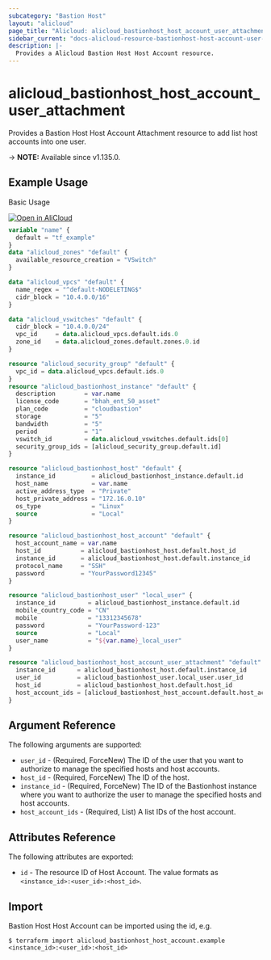 ```yaml
---
subcategory: "Bastion Host"
layout: "alicloud"
page_title: "Alicloud: alicloud_bastionhost_host_account_user_attachment"
sidebar_current: "docs-alicloud-resource-bastionhost-host-account-user-attachment"
description: |-
  Provides a Alicloud Bastion Host Host Account resource.
---
```


# alicloud_bastionhost_host_account_user_attachment

Provides a Bastion Host Host Account Attachment resource to add list host accounts into one user.

-> **NOTE:** Available since v1.135.0.

## Example Usage

Basic Usage

<div style="display: block;margin-bottom: 40px;"><div class="oics-button" style="float: right;position: absolute;margin-bottom: 10px;">
  <a href="https://api.aliyun.com/api-tools/terraform?resource=alicloud_bastionhost_host_account_user_attachment&exampleId=9f1f5bdd-f791-1a5d-4047-3c4323516a98396a0ca0&activeTab=example&spm=docs.r.bastionhost_host_account_user_attachment.0.9f1f5bddf7&intl_lang=EN_US" target="_blank">
    <img alt="Open in AliCloud" src="https://img.alicdn.com/imgextra/i1/O1CN01hjjqXv1uYUlY56FyX_!!6000000006049-55-tps-254-36.svg" style="max-height: 44px; max-width: 100%;">
  </a>
</div></div>

```terraform
variable "name" {
  default = "tf_example"
}
data "alicloud_zones" "default" {
  available_resource_creation = "VSwitch"
}

data "alicloud_vpcs" "default" {
  name_regex = "^default-NODELETING$"
  cidr_block = "10.4.0.0/16"
}

data "alicloud_vswitches" "default" {
  cidr_block = "10.4.0.0/24"
  vpc_id     = data.alicloud_vpcs.default.ids.0
  zone_id    = data.alicloud_zones.default.zones.0.id
}

resource "alicloud_security_group" "default" {
  vpc_id = data.alicloud_vpcs.default.ids.0
}
resource "alicloud_bastionhost_instance" "default" {
  description        = var.name
  license_code       = "bhah_ent_50_asset"
  plan_code          = "cloudbastion"
  storage            = "5"
  bandwidth          = "5"
  period             = "1"
  vswitch_id         = data.alicloud_vswitches.default.ids[0]
  security_group_ids = [alicloud_security_group.default.id]
}

resource "alicloud_bastionhost_host" "default" {
  instance_id          = alicloud_bastionhost_instance.default.id
  host_name            = var.name
  active_address_type  = "Private"
  host_private_address = "172.16.0.10"
  os_type              = "Linux"
  source               = "Local"
}

resource "alicloud_bastionhost_host_account" "default" {
  host_account_name = var.name
  host_id           = alicloud_bastionhost_host.default.host_id
  instance_id       = alicloud_bastionhost_host.default.instance_id
  protocol_name     = "SSH"
  password          = "YourPassword12345"
}

resource "alicloud_bastionhost_user" "local_user" {
  instance_id         = alicloud_bastionhost_instance.default.id
  mobile_country_code = "CN"
  mobile              = "13312345678"
  password            = "YourPassword-123"
  source              = "Local"
  user_name           = "${var.name}_local_user"
}

resource "alicloud_bastionhost_host_account_user_attachment" "default" {
  instance_id      = alicloud_bastionhost_host.default.instance_id
  user_id          = alicloud_bastionhost_user.local_user.user_id
  host_id          = alicloud_bastionhost_host.default.host_id
  host_account_ids = [alicloud_bastionhost_host_account.default.host_account_id]
}
```

## Argument Reference

The following arguments are supported:

* `user_id` - (Required, ForceNew) The ID of the user that you want to authorize to manage the specified hosts and host accounts.
* `host_id` - (Required, ForceNew) The ID of the host.
* `instance_id` - (Required, ForceNew) The ID of the Bastionhost instance where you want to authorize the user to manage the specified hosts and host accounts.
* `host_account_ids` - (Required, List) A list IDs of the host account.

## Attributes Reference

The following attributes are exported:

* `id` - The resource ID of Host Account. The value formats as `<instance_id>:<user_id>:<host_id>`.

## Import

Bastion Host Host Account can be imported using the id, e.g.

```shell
$ terraform import alicloud_bastionhost_host_account.example <instance_id>:<user_id>:<host_id>
```
